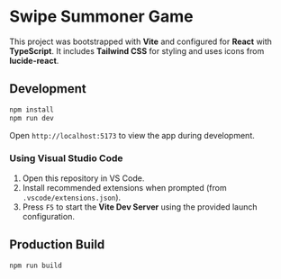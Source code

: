 # Swipe Summoner Game

This project was bootstrapped with **Vite** and configured for **React** with **TypeScript**.
It includes **Tailwind CSS** for styling and uses icons from **lucide-react**.

## Development

```bash
npm install
npm run dev
```

Open `http://localhost:5173` to view the app during development.

### Using Visual Studio Code

1. Open this repository in VS Code.
2. Install recommended extensions when prompted (from `.vscode/extensions.json`).
3. Press `F5` to start the **Vite Dev Server** using the provided launch configuration.

## Production Build

```bash
npm run build
```

